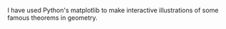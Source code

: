 I have used Python's matplotlib to make interactive
illustrations of some famous theorems in geometry.

